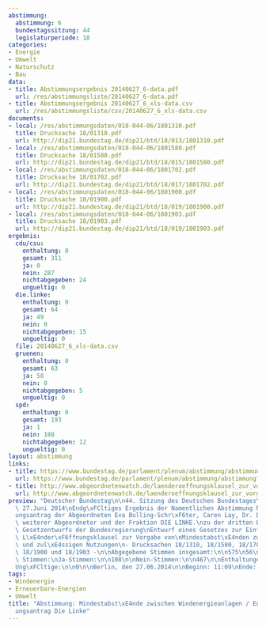 ```yaml
---
abstimmung:
  abstimmung: 6
  bundestagssitzung: 44
  legislaturperiode: 18
categories:
- Energie
- Umwelt
- Naturschutz
- Bau
data:
- title: Abstimmungsergebnis 20140627_6-data.pdf
  url: /res/abstimmungsliste/20140627_6-data.pdf
- title: Abstimmungsergebnis 20140627_6_xls-data.csv
  url: /res/abstimmungsliste/csv/20140627_6_xls-data.csv
documents:
- local: /res/abstimmungsdaten/018-044-06/1801310.pdf
  title: Drucksache 18/01310.pdf
  url: http://dip21.bundestag.de/dip21/btd/18/013/1801310.pdf
- local: /res/abstimmungsdaten/018-044-06/1801580.pdf
  title: Drucksache 18/01580.pdf
  url: http://dip21.bundestag.de/dip21/btd/18/015/1801580.pdf
- local: /res/abstimmungsdaten/018-044-06/1801702.pdf
  title: Drucksache 18/01702.pdf
  url: http://dip21.bundestag.de/dip21/btd/18/017/1801702.pdf
- local: /res/abstimmungsdaten/018-044-06/1801900.pdf
  title: Drucksache 18/01900.pdf
  url: http://dip21.bundestag.de/dip21/btd/18/019/1801900.pdf
- local: /res/abstimmungsdaten/018-044-06/1801903.pdf
  title: Drucksache 18/01903.pdf
  url: http://dip21.bundestag.de/dip21/btd/18/019/1801903.pdf
ergebnis:
  cdu/csu:
    enthaltung: 0
    gesamt: 311
    ja: 0
    nein: 287
    nichtabgegeben: 24
    ungueltig: 0
  die.linke:
    enthaltung: 0
    gesamt: 64
    ja: 49
    nein: 0
    nichtabgegeben: 15
    ungueltig: 0
  file: 20140627_6_xls-data.csv
  gruenen:
    enthaltung: 0
    gesamt: 63
    ja: 58
    nein: 0
    nichtabgegeben: 5
    ungueltig: 0
  spd:
    enthaltung: 0
    gesamt: 193
    ja: 1
    nein: 180
    nichtabgegeben: 12
    ungueltig: 0
layout: abstimmung
links:
- title: https://www.bundestag.de/parlament/plenum/abstimmung/abstimmung?id=288
  url: https://www.bundestag.de/parlament/plenum/abstimmung/abstimmung?id=288
- title: http://www.abgeordnetenwatch.de/laenderoeffnungsklausel_zur_vorgabe_von_mindestabstaenden_zwischen_windenergieanlagen-1105-667.html
  url: http://www.abgeordnetenwatch.de/laenderoeffnungsklausel_zur_vorgabe_von_mindestabstaenden_zwischen_windenergieanlagen-1105-667.html
preview: "Deutscher Bundestag\n\n44. Sitzung des Deutschen Bundestages\nam Freitag,\
  \ 27.Juni 2014\nEndg\xFCltiges Ergebnis der Namentlichen Abstimmung Nr. 6\n\nEntschlie\xDF\
  ungsantrag der Abgeordneten Eva Bulling-Schr\xF6ter, Caren Lay, Dr. Dietmar\nBartsch,\
  \ weiterer Abgeordneter und der Fraktion DIE LINKE.\nzu der dritten Beratung des\
  \ Gesetzentwurfs der Bundesregierung\nEntwurf eines Gesetzes zur Einf\xFChrung einer\
  \ L\xE4nder\xF6ffnungsklausel zur Vorgabe von\nMindestabst\xE4nden zwischen Windenergieanlagen\
  \ und zul\xE4ssigen Nutzungen\n- Drucksachen 18/1310, 18/1580, 18/1702 Nr. 1.4,\
  \ 18/1900 und 18/1903 -\n\nAbgegebene Stimmen insgesamt:\n\n575\n56\n\nNicht abgegebene\
  \ Stimmen:\nJa-Stimmen:\n\n108\n\nNein-Stimmen:\n\n467\n\nEnthaltungen:\n\n0\n\n\
  Ung\xFCltige:\n\n0\n\nBerlin, den 27.06.2014\n\nBeginn: 11:09\nEnde: 11:11\n"
tags:
- Windenergie
- Erneuerbare-Energien
- Umwelt
title: "Abstimmung: Mindestabst\xE4nde zwischen Windenergieanlagen / Entschlie\xDF\
  ungsantrag Die Linke"
---
```

